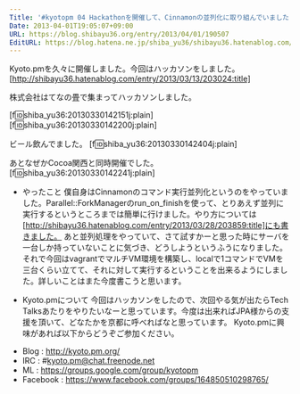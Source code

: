 ```yaml
---
Title: '#kyotopm 04 Hackathonを開催して、Cinnamonの並列化に取り組んでいました'
Date: 2013-04-01T19:05:07+09:00
URL: https://blog.shibayu36.org/entry/2013/04/01/190507
EditURL: https://blog.hatena.ne.jp/shiba_yu36/shibayu36.hatenablog.com/atom/entry/6435988827676658129
---
```


Kyoto.pmを久々に開催しました。今回はハッカソンをしました。[http://shibayu36.hatenablog.com/entry/2013/03/13/203024:title]

株式会社はてなの畳で集まってハッカソンしました。

[f:id:shiba_yu36:20130330142151j:plain]
[f:id:shiba_yu36:20130330142200j:plain]

ビール飲んでました。
[f:id:shiba_yu36:20130330142404j:plain]

あとなぜかCocoa関西と同時開催でした。
[f:id:shiba_yu36:20130330142241j:plain]

* やったこと
僕自身はCinnamonのコマンド実行並列化というのをやっていました。Parallel::ForkManagerのrun_on_finishを使って、とりあえず並列に実行するというところまでは簡単に行けました。やり方については[http://shibayu36.hatenablog.com/entry/2013/03/28/203859:title]にも書きました。
あと並列処理をやっていて、さて試すかーと思った時にサーバを一台しか持っていないことに気づき、どうしようというふうになりました。それで今回はvagrantでマルチVM環境を構築し、localで1コマンドでVMを三台くらい立てて、それに対して実行するということを出来るようにしました。詳しいことはまた今度書こうと思います。

* Kyoto.pmについて
今回はハッカソンをしたので、次回やる気が出たらTech Talksあたりをやりたいなーと思っています。今度は出来ればJPA様からの支援を頂いて、どなたかを京都に呼べればなと思っています。
Kyoto.pmに興味があれば以下からどうぞご参加ください。
- Blog : http://kyoto.pm.org/
- IRC : #kyoto.pm@chat.freenode.net
- ML : https://groups.google.com/group/kyotopm
- Facebook : https://www.facebook.com/groups/164850510298765/
